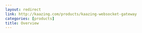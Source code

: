 ```yaml
---
layout: redirect
link: http://kaazing.com/products/kaazing-websocket-gateway
categories: [products]
title: Overview
---
```

